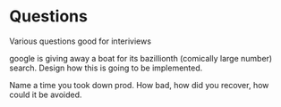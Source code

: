 # Questions
Various questions good for interiviews

google is giving away a boat for its bazillionth (comically large number) search.  Design how this is going to be implemented.

Name a time you took down prod.  How bad, how did you recover, how could it be avoided.
